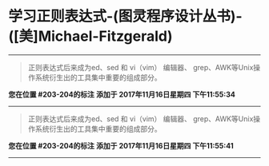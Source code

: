 # 学习正则表达式-(图灵程序设计丛书)-([美]Michael-Fitzgerald)

---

> 正则表达式后来成为ed、sed 和 vi（vim） 编辑器、 grep、AWK等Unix操作系统衍生出的工具集中重要的组成部分。

**您在位置 #203-204的标注** **添加于 2017年11月16日星期四 下午11:55:34**

---

> 正则表达式后来成为ed、sed 和 vi（vim） 编辑器、 grep、AWK等Unix操作系统衍生出的工具集中重要的组成部分。

**您在位置 #203-204的标注** **添加于 2017年11月16日星期四 下午11:55:41**

---

